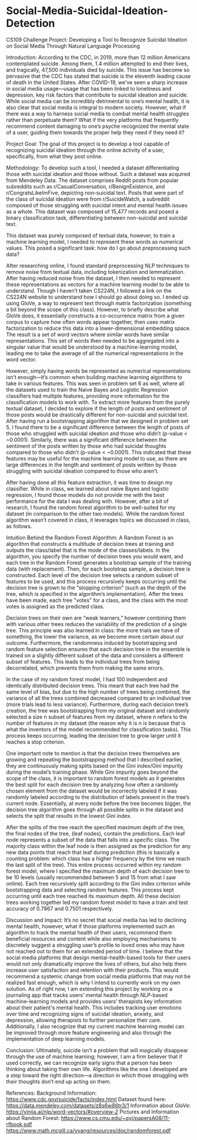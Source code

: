 # Social-Media-Suicidal-Ideation-Detection

CS109 Challenge Project: Developing a Tool to Recognize Suicidal Ideation on Social Media Through Natural Language Processing

Introduction: According to the CDC, in 2019, more than 12 million Americans contemplated suicide. Among them, 1.4 million attempted to end their lives, and tragically, 47,500 individuals died by suicide. This issue has become so pervasive that the CDC has stated that suicide is the eleventh leading cause of death in the United States. After COVID-19, we’ve seen a sharp increase in social media usage—usage that has been linked to loneliness and depression, key risk factors that contribute to suicidal ideation and suicide. While social media can be incredibly detrimental to one’s mental health, it is also clear that social media is integral to modern society. However, what if there was a way to harness social media to combat mental health struggles rather than perpetuate them? What if the very platforms that frequently recommend content damaging to one’s psyche recognized the mental state of a user, guiding them towards the proper help they need if they need it? 

Project Goal: The goal of this project is to develop a tool capable of recognizing suicidal ideation through the online activity of a user, specifically, from what they post online. 

Methodology: To develop such a tool, I needed a dataset differentiating those with suicidal ideation and those without. Such a dataset was acquired from Mendeley Data. The dataset comprises Reddit posts from popular subreddits such as r/CasualConversation, r/BenignExistence, and r/CongratsLikeImFive, depicting non-suicidal text. Posts that were part of the class of suicidal ideation were from r/SuicideWatch, a subreddit composed of those struggling with suicidal intent and mental health issues as a whole. This dataset was composed of 15,477 records and posed a binary classification task, differentiating between non-suicidal and suicidal text. 

This dataset was purely composed of textual data, however, to train a machine learning model, I needed to represent these words as numerical values. This posed a significant task: how do I go about preprocessing such data? 

After researching online, I found standard preprocessing NLP techniques to remove noise from textual data, including tokenization and lemmatization. After having reduced noise from the dataset, I then needed to represent these representations as vectors for a machine learning model to be able to understand. Though I haven’t taken CS224N, I followed a link on the CS224N website to understand how I should go about doing so. I ended up using GloVe, a way to represent text through matrix factorization (something a bit beyond the scope of this class). However, to briefly describe what GloVe does, it essentially constructs a co-occurrence matrix from a given corpus to capture how often words appear together, then uses matrix factorization to reduce this data into a lower-dimensional embedding space. The result is a set of word vectors where similar words have similar representations. This set of words then needed to be aggregated into a singular value that would be understood by a machine-learning model, leading me to take the average of all the numerical representations in the word vector. 

However, simply having words be represented as numerical representations isn’t enough—it’s common when building machine learning algorithms to take in various features. This was seen in problem set 6 as well, where all the datasets used to train the Naive Bayes and Logistic Regression classifiers had multiple features, providing more information for the classification models to work with. To extract more features from the purely textual dataset, I decided to explore if the length of posts and sentiment of those posts would be drastically different for non-suicidal and suicidal text. After having run a bootstrapping algorithm that we designed in problem set 5, I found there to be a significant difference between the length of posts of those who struggled with suicidal ideation and those who didn’t (p-value < ~0.0001). Similarly, there was a significant difference between the sentiment of the posts written by those who had suicidal thoughts compared to those who didn’t (p-value < ~0.0001). This indicated that these features may be useful for the machine learning model to use, as there are large differences in the length and sentiment of posts written by those struggling with suicidal ideation compared to those who aren’t.

After having done all this feature extraction, it was time to design my classifier. While in class, we learned about naive Bayes and logistic regression, I found those models do not provide me with the best performance for the data I was dealing with. However, after a bit of research, I found the random forest algorithm to be well-suited for my dataset (in comparison to the other two models). While the random forest algorithm wasn’t covered in class, it leverages topics we discussed in class, as follows.

Intuition Behind the Random Forest Algorithm: A Random Forest is an algorithm that constructs a multitude of decision trees at training and outputs the class/label that is the mode of the classes/labels. In the algorithm, you specify the number of decision trees you would want, and each tree in the Random Forest generates a bootstrap sample of the training data (with replacement). Then, for each bootstrap sample, a decision tree is constructed. Each level of the decision tree selects a random subset of features to be used, and this process recursively keeps occurring until the decision tree is grown to the “stopping criterion” (such as the depth of the tree, which is specified in the algorithm’s implementation). After the trees have been made, each tree "votes" for a class, and the class with the most votes is assigned as the predicted class. 

Decision trees on their own are “weak learners,” however combining them with various other trees reduces the variability of the prediction of a single tree. This principle was also learned in class: the more trials we have of something, the lower the variance, as we become more certain about our outcome. Furthermore, the randomness induced by bootstrapping and random feature selection ensures that each decision tree in the ensemble is trained on a slightly different subset of the data and considers a different subset of features. This leads to the individual trees from being decorrelated, which 
prevents them from making the same errors.

In the case of my random forest model, I had 100 independent and identically distributed decision trees. This meant that each tree had the same level of bias, but due to the high number of trees being combined, the variance of all the trees combined decreased compared to an individual tree (more trials lead to less variance). Furthermore, during each decision tree’s creation, the tree was bootstrapping from my original dataset and randomly selected a size n subset of features from my dataset, where n refers to the number of features in my dataset (the reason why it is n is because that is what the inventors of the model recommended for classification tasks). This process keeps occurring, leading the decision tree to grow larger until it reaches a stop criterion.

One important note to mention is that the decision trees themselves are growing and repeating the bootstrapping method that I described earlier, they are continuously making splits based on the Gini index/Gini impurity during the model’s training phase. While Gini impurity goes beyond the scope of the class, it is important to random forest models as it generates the best split for each decision tree by analyzing how often a randomly chosen element from the dataset would be incorrectly labeled if it was randomly labeled according to the distribution of labels present in the tree’s current node. Essentially, at every node before the tree becomes bigger, the decision tree algorithm goes through all possible splits in the dataset and selects the split that results in the lowest Gini index. 

After the splits of the tree reach the specified maximum depth of the tree, the final nodes of the tree, (leaf nodes), contain the predictions. Each leaf node represents a subset of the data that falls into a specific class. The majority class within the leaf node is then assigned as the prediction for any new data points that reach that leaf during prediction (this is basically a counting problem: which class has a higher frequency by the time we reach the last split of the tree). This entire process occurred within my random forest model, where I specified the maximum depth of each decision tree to be 10 levels (usually recommended between 5 and 15 from what I saw online). Each tree recursively split according to the Gini index criterion while bootstrapping data and selecting random features. This process kept occurring until each tree reached its maximum depth. All these decision trees working together led my random forest model to have a train and test accuracy of 0.7867 and 0.7501 respectively.

Discussion and Impact: It’s no secret that social media has led to declining mental health, however, what if those platforms implemented such an algorithm to track the mental health of their users, recommend them beneficial resources and content while also employing mechanisms to discretely suggest a struggling user’s profile to loved ones who may have not reached out to them for an extended period of time. I believe that the social media platforms that design mental-health-based tools for their users would not only dramatically improve the lives of others, but also help them increase user satisfaction and retention with their products. This would recommend a systemic change from social media platforms that may not be realized fast enough, which is why I intend to currently work on my own solution. As of right now, I am extending this project by working on a journaling app that tracks users’ mental health through NLP-based machine-learning models and provides users’ therapists key information about their patient's mental health. This includes tracking user emotions over time and recognizing signs of suicidal ideation, anxiety, and depression, allowing therapists to further personalize their care. Additionally, I also recognize that my current machine learning model can be improved through more feature engineering and also through the implementation of deep learning models. 

Conclusion: Ultimately, suicide isn’t a problem that will magically disappear through the use of machine learning; however, I am a firm believer that if used correctly, we can recognize early signs that a person has been thinking about taking their own life. Algorithms like the one I developed are a step toward the right direction—a direction in which those struggling with their thoughts don’t end up acting on them. 

References:
Background Information: https://www.cdc.gov/suicide/facts/index.html
Dataset found here: https://data.mendeley.com/datasets/z8s6w86tr3/1
Information about GloVe: https://vinija.ai/nlp/word-vectors/#overview-2
Pictures and Information about Random Forest: https://www.cs.cmu.edu/~qyj/papersA08/11-rfbook.pdf
https://www.math.mcgill.ca/yyang/resources/doc/randomforest.pdf


